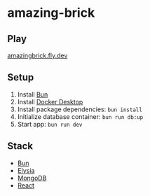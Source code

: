 # amazing-brick

## Play

[amazingbrick.fly.dev](https://amazingbrick.fly.dev)

## Setup

1. Install [Bun](https://bun.sh)
2. Install [Docker Desktop](https://www.docker.com/products/docker-desktop)
3. Install package dependencies: `bun install`
4. Initialize database container: `bun run db:up`
5. Start app: `bun run dev`

## Stack

- [Bun](https://bun.sh)
- [Elysia](https://elysiajs.com)
- [MongoDB](https://www.mongodb.com)
- [React](https://react.dev)
